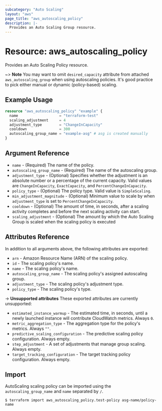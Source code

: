 ```yaml
---
subcategory: "Auto Scaling"
layout: "aws"
page_title: "aws_autoscaling_policy"
description: |-
  Provides an Auto Scaling Group resource.
---
```


# Resource: aws_autoscaling_policy

Provides an Auto Scaling Policy resource.

~> **Note** You may want to omit `desired_capacity` attribute from attached `aws_autoscaling_group`
when using autoscaling policies. It's good practice to pick either manual or dynamic (policy-based) scaling.

## Example Usage

```terraform
resource "aws_autoscaling_policy" "example" {
  name                   = "terraform-test"
  scaling_adjustment     = 4
  adjustment_type        = "ChangeInCapacity"
  cooldown               = 300
  autoscaling_group_name = "example-asg" # asg is created manually
}
```

## Argument Reference

* `name` - (Required) The name of the policy.
* `autoscaling_group_name` - (Required) The name of the autoscaling group.
* `adjustment_type` - (Optional) Specifies whether the adjustment is an absolute number or a percentage of the current capacity. Valid values are `ChangeInCapacity`, `ExactCapacity`, and `PercentChangeInCapacity`.
* `policy_type` - (Optional) The policy type. Valid value is `SimpleScaling`.
* `min_adjustment_magnitude` - (Optional) Minimum value to scale by when `adjustment_type` is set to `PercentChangeInCapacity`.
* `cooldown` - (Optional) The amount of time, in seconds, after a scaling activity completes and before the next scaling activity can start.
* `scaling_adjustment` - (Optional) The amount by which the Auto Scaling Group is scaled when the scaling policy is executed

## Attributes Reference

In addition to all arguments above, the following attributes are exported:

* `arn` - Amazon Resource Name (ARN) of the scaling policy.
* `id` - The scaling policy's name.
* `name` - The scaling policy's name.
* `autoscaling_group_name` - The scaling policy's assigned autoscaling group.
* `adjustment_type` - The scaling policy's adjustment type.
* `policy_type` - The scaling policy's type.

->  **Unsupported attributes**
These exported attributes are currently unsupported:

* `estimated_instance_warmup` - The estimated time, in seconds, until a newly launched instance will contribute CloudWatch metrics. Always `0`.
* `metric_aggregation_type` - The aggregation type for the policy's metrics. Always `""`.
* `predictive_scaling_configuration` - The predictive scaling policy configuration. Always empty.
* `step_adjustment` - A set of adjustments that manage group scaling. Always empty.
* `target_tracking_configuration` - The target tracking policy configuration. Always empty.

## Import

AutoScaling scaling policy can be imported using the `autoscaling_group_name` and `name` separated by `/`.

```
$ terraform import aws_autoscaling_policy.test-policy asg-name/policy-name
```
